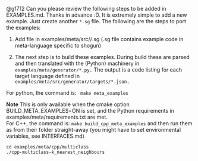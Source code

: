 @gf712 Can you please review the following steps to be added in EXAMPLES.md. Thanks in advance :D.
It is extremely simple to add a new example. Just create another `*.sg` file. The following are the steps to port the examples:

1. Add file in examples/meta/src/*/*.sg (.sg file contains example code in meta-language specific to shogun)

2. The next step is to build these examples. During build these are parsed and then translated with the (Python) machinery in ```examples/meta/generator/*.py.``` The output is a code listing for each target language defined in ```examples/meta/src/generator/targets/*.json.``` 

For python, the command is:
``` make meta_examples```  

**Note** This is only available when the cmake option BUILD_META_EXAMPLES=ON is set, and the Python requirements in examples/meta/requirements.txt are met.  
For C++, the command is:
```make build_cpp_meta_examples``` and then run them as from their folder straight-away (you might have to set environmental variables, see INTERFACES.md)
```
cd examples/meta/cpp/multiclass
./cpp-multiclass-k_nearest_neighbours
```
